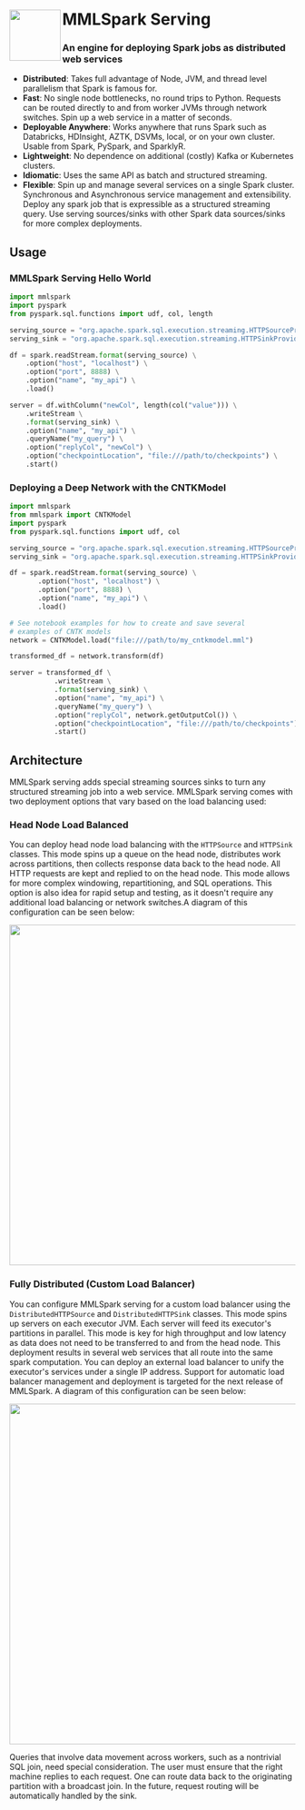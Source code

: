 # <img src="https://mmlspark.blob.core.windows.net/graphics/SparkServing3.svg" width="90" align="left"> MMLSpark Serving

### An engine for deploying Spark jobs as distributed web services

- **Distributed**: Takes full advantage of Node, JVM, and thread level
  parallelism that Spark is famous for.
- **Fast**: No single node bottlenecks, no round trips to Python.
  Requests can be routed directly to and from worker JVMs through
  network switches.  Spin up a web service in a matter of seconds.
- **Deployable Anywhere**: Works anywhere that runs Spark such as
  Databricks, HDInsight, AZTK, DSVMs, local, or on your own
  cluster.  Usable from Spark, PySpark, and SparklyR.
- **Lightweight**: No dependence on additional (costly) Kafka or
  Kubernetes clusters.
- **Idiomatic**: Uses the same API as batch and structured streaming.
- **Flexible**: Spin up and manage several services on a single Spark
  cluster.  Synchronous and Asynchronous service management and
  extensibility.  Deploy any spark job that is expressible as a
  structured streaming query.  Use serving sources/sinks with other
  Spark data sources/sinks for more complex deployments.

## Usage

### MMLSpark Serving Hello World

   ```python
   import mmlspark
   import pyspark
   from pyspark.sql.functions import udf, col, length

   serving_source = "org.apache.spark.sql.execution.streaming.HTTPSourceProvider"
   serving_sink = "org.apache.spark.sql.execution.streaming.HTTPSinkProvider"

   df = spark.readStream.format(serving_source) \
       .option("host", "localhost") \
       .option("port", 8888) \
       .option("name", "my_api") \
       .load()

   server = df.withColumn("newCol", length(col("value"))) \
       .writeStream \
       .format(serving_sink) \
       .option("name", "my_api") \
       .queryName("my_query") \
       .option("replyCol", "newCol") \
       .option("checkpointLocation", "file:///path/to/checkpoints") \
       .start()
   ```

### Deploying a Deep Network with the CNTKModel

   ```python
   import mmlspark
   from mmlspark import CNTKModel
   import pyspark
   from pyspark.sql.functions import udf, col

   serving_source = "org.apache.spark.sql.execution.streaming.HTTPSourceProvider"
   serving_sink = "org.apache.spark.sql.execution.streaming.HTTPSinkProvider"

   df = spark.readStream.format(serving_source) \
          .option("host", "localhost") \
          .option("port", 8888) \
          .option("name", "my_api") \
          .load()

   # See notebook examples for how to create and save several
   # examples of CNTK models
   network = CNTKModel.load("file:///path/to/my_cntkmodel.mml")

   transformed_df = network.transform(df)

   server = transformed_df \
              .writeStream \
              .format(serving_sink) \
              .option("name", "my_api") \
              .queryName("my_query") \
              .option("replyCol", network.getOutputCol()) \
              .option("checkpointLocation", "file:///path/to/checkpoints") \
              .start()
   ```

## Architecture

MMLSpark serving adds special streaming sources sinks to turn any
structured streaming job into a web service.  MMLSpark serving comes
with two deployment options that vary based on the load balancing used:

### Head Node Load Balanced

You can deploy head node load balancing with the `HTTPSource` and
`HTTPSink` classes.  This mode spins up a queue on the head node,
distributes work across partitions, then collects response data back to
the head node.  All HTTP requests are kept and replied to on the head
node.  This mode allows for more complex windowing, repartitioning, and
SQL operations.  This option is also idea for rapid setup and testing,
as it doesn't require any additional load balancing or network
switches.A diagram of this configuration can be seen below:

<p align="center">
  <img src="https://mmlspark.blob.core.windows.net/graphics/HeadNodeDistributed2.png" width="600">
</p>

### Fully Distributed (Custom Load Balancer)

You can configure MMLSpark serving for a custom load balancer using the
`DistributedHTTPSource` and `DistributedHTTPSink` classes.  This mode
spins up servers on each executor JVM.  Each server will feed its
executor's partitions in parallel.  This mode is key for high throughput
and low latency as data does not need to be transferred to and from the
head node.  This deployment results in several web services that all
route into the same spark computation.  You can deploy an external load
balancer to unify the executor's services under a single IP address.
Support for automatic load balancer management and deployment is
targeted for the next release of MMLSpark.  A diagram of this
configuration can be seen below:

<p align="center">
  <img src="https://mmlspark.blob.core.windows.net/graphics/FullyDistributed2.png" width="600">
</p>

Queries that involve data movement across workers, such as a nontrivial
SQL join, need special consideration.  The user must ensure that the
right machine replies to each request.  One can route data back to the
originating partition with a broadcast join.  In the future, request
routing will be automatically handled by the sink.
